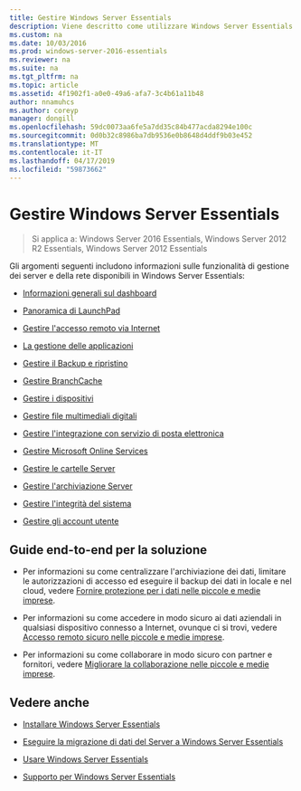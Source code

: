 ```yaml
---
title: Gestire Windows Server Essentials
description: Viene descritto come utilizzare Windows Server Essentials
ms.custom: na
ms.date: 10/03/2016
ms.prod: windows-server-2016-essentials
ms.reviewer: na
ms.suite: na
ms.tgt_pltfrm: na
ms.topic: article
ms.assetid: 4f1902f1-a0e0-49a6-afa7-3c4b61a11b48
author: nnamuhcs
ms.author: coreyp
manager: dongill
ms.openlocfilehash: 59dc0073aa6fe5a7dd35c84b477acda8294e100c
ms.sourcegitcommit: 0d0b32c8986ba7db9536e0b8648d4ddf9b03e452
ms.translationtype: MT
ms.contentlocale: it-IT
ms.lasthandoff: 04/17/2019
ms.locfileid: "59873662"
---
```

# <a name="manage-windows-server-essentials"></a>Gestire Windows Server Essentials

>Si applica a: Windows Server 2016 Essentials, Windows Server 2012 R2 Essentials, Windows Server 2012 Essentials

Gli argomenti seguenti includono informazioni sulle funzionalità di gestione dei server e della rete disponibili in Windows Server Essentials:  
  
-   [Informazioni generali sul dashboard](Overview-of-the-Dashboard-in-Windows-Server-Essentials.md)  
  
-   [Panoramica di LaunchPad](Overview-of-the-Launchpad-in-Windows-Server-Essentials.md)  
  
-   [Gestire l'accesso remoto via Internet](Manage-Anywhere-Access-in-Windows-Server-Essentials.md)  
  
-   [La gestione delle applicazioni](Manage-Applications-in-Windows-Server-Essentials.md)  
  
-   [Gestire il Backup e ripristino](Manage-Backup-and-Restore-in-Windows-Server-Essentials.md)  
  
-   [Gestire BranchCache](Manage-BranchCache-in-Windows-Server-Essentials.md)  
  
-   [Gestire i dispositivi](Manage-Devices-in-Windows-Server-Essentials.md)  
  
-   [Gestire file multimediali digitali](Manage-Digital-Media-in-Windows-Server-Essentials.md)  
  
-   [Gestire l'integrazione con servizio di posta elettronica](Manage-Email-Service-Integration-in-Windows-Server-Essentials.md)  
  
-   [Gestire Microsoft Online Services](Manage-Microsoft-Online-Services-in-Windows-Server-Essentials.md)  
  
-   [Gestire le cartelle Server](Manage-Server-Folders-in-Windows-Server-Essentials.md)  
  
-   [Gestire l'archiviazione Server](Manage-Server-Storage-in-Windows-Server-Essentials.md)  
  
-   [Gestire l'integrità del sistema](Manage-System-Health-in-Windows-Server-Essentials.md)  
  
-   [Gestire gli account utente](Manage-User-Accounts-in-Windows-Server-Essentials.md)  
  
## <a name="end-to-end-solution-guides"></a>Guide end-to-end per la soluzione  
  
-    Per informazioni su come centralizzare l'archiviazione dei dati, limitare le autorizzazioni di accesso ed eseguire il backup dei dati in locale e nel cloud, vedere [Fornire protezione per i dati nelle piccole e medie imprese](https://technet.microsoft.com/library/dn582043.aspx).  
  
-    Per informazioni su come accedere in modo sicuro ai dati aziendali in qualsiasi dispositivo connesso a Internet, ovunque ci si trovi, vedere [Accesso remoto sicuro nelle piccole e medie imprese](https://technet.microsoft.com/library/dn629457.aspx).  
  
-    Per informazioni su come collaborare in modo sicuro con partner e fornitori, vedere [Migliorare la collaborazione nelle piccole e medie imprese](https://technet.microsoft.com/library/dn747893.aspx).  
  
## <a name="see-also"></a>Vedere anche  
  
-   [Installare Windows Server Essentials](../install/Install-Windows-Server-Essentials.md)  
  
-   [Eseguire la migrazione di dati del Server a Windows Server Essentials](../migrate/Migrate-Server-Data-to-Windows-Server-Essentials.md)  
  
-   [Usare Windows Server Essentials](../use/Use-Windows-Server-Essentials.md)  
  
-   [Supporto per Windows Server Essentials](../support/Support-Windows-Server-Essentials.md)
